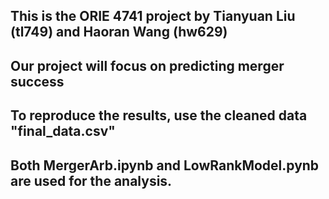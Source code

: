 ## This is the ORIE 4741 project by Tianyuan Liu (tl749) and Haoran Wang (hw629)
## Our project will focus on predicting merger success
## To reproduce the results, use the cleaned data "final_data.csv"
## Both MergerArb.ipynb and LowRankModel.pynb are used for the analysis.
